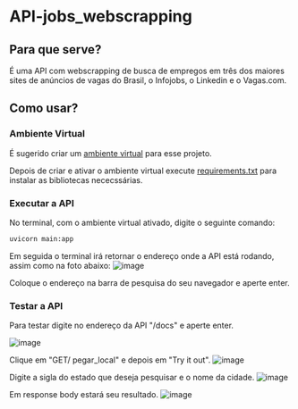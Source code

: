# API-jobs_webscrapping

## Para que serve?
É uma API com webscrapping de busca de empregos em três dos maiores sites de anúncios de vagas do Brasil, o Infojobs, o Linkedin e o Vagas.com.


## Como usar?
### Ambiente Virtual
É sugerido criar um [ambiente virtual](https://www.treinaweb.com.br/blog/criando-ambientes-virtuais-para-projetos-python-com-o-virtualenv) para esse projeto.

Depois de criar e ativar o ambiente virtual execute [requirements.txt](https://medium.com/pyladiesbh/requirements-em-python-ec88b42058a6) para instalar as bibliotecas nececssárias.

### Executar a API
No terminal, com o ambiente virtual ativado, digite o seguinte comando:
```sh
uvicorn main:app
```
Em seguida o terminal irá retornar o endereço onde a API está rodando, assim como na foto abaixo:
![image](https://github.com/luluizz/API-jobs_webscrapping/assets/118929650/464a1eaf-28a2-4213-9a87-246c23d98c20)

Coloque o endereço na barra de pesquisa do seu navegador e aperte enter.

### Testar a API

Para testar digite no endereço da API "/docs" e aperte enter.

![image](https://github.com/luluizz/API-jobs_webscrapping/assets/118929650/694e782b-62fa-4d75-a8b8-b41297ad243d)

Clique em "GET/ pegar_local" e depois em "Try it out".
![image](https://github.com/luluizz/API-jobs_webscrapping/assets/118929650/e70be834-be2b-4ed1-a1c1-88606e3ada2f)

Digite a sigla do estado que deseja pesquisar e o nome da cidade.
![image](https://github.com/luluizz/API-jobs_webscrapping/assets/118929650/02db6719-a1d8-4534-9228-37a89d6f76d1)

Em response body estará seu resultado.
![image](https://github.com/luluizz/API-jobs_webscrapping/assets/118929650/3ed9beb8-67d9-41cc-a016-e3f2c7f6b734)
